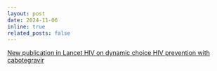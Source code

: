 ```yaml
---
layout: post
date: 2024-11-06
inline: true
related_posts: false
---
```


[New publication in Lancet HIV on dynamic choice HIV prevention with cabotegravir](https://doi.org/10.1016/S2352-3018(24)00235-2)
